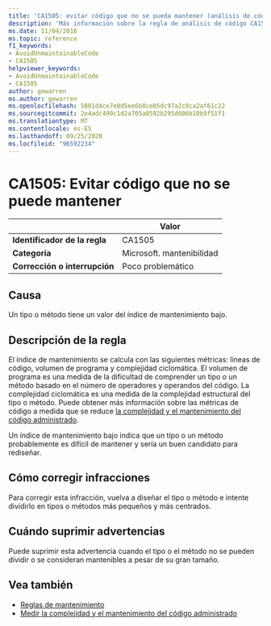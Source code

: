 ```yaml
---
title: 'CA1505: evitar código que no se pueda mantener (análisis de código)'
description: 'Más información sobre la regla de análisis de código CA1505: evitar el código que no se pueda mantener'
ms.date: 11/04/2016
ms.topic: reference
f1_keywords:
- AvoidUnmaintainableCode
- CA1505
helpviewer_keywords:
- AvoidUnmaintainableCode
- CA1505
author: gewarren
ms.author: gewarren
ms.openlocfilehash: 5801d4ce7e0d5ee6b8ce05dc97a2c0ca2af61c22
ms.sourcegitcommit: 2e4adc490c1d2a705a0592b295d606b10b9f51f1
ms.translationtype: MT
ms.contentlocale: es-ES
ms.lasthandoff: 09/25/2020
ms.locfileid: "96592234"
---
```

# <a name="ca1505-avoid-unmaintainable-code"></a>CA1505: Evitar código que no se puede mantener

| | Valor |
|-|-|
| **Identificador de la regla** |CA1505|
| **Categoría** |Microsoft. mantenibilidad|
| **Corrección o interrupción** |Poco problemático|

## <a name="cause"></a>Causa

Un tipo o método tiene un valor del índice de mantenimiento bajo.

## <a name="rule-description"></a>Descripción de la regla

El índice de mantenimiento se calcula con las siguientes métricas: líneas de código, volumen de programa y complejidad ciclomática. El volumen de programa es una medida de la dificultad de comprender un tipo o un método basado en el número de operadores y operandos del código. La complejidad ciclomática es una medida de la complejidad estructural del tipo o método. Puede obtener más información sobre las métricas de código a medida que se reduce [la complejidad y el mantenimiento del código administrado](/visualstudio/code-quality/code-metrics-values).

Un índice de mantenimiento bajo indica que un tipo o un método probablemente es difícil de mantener y sería un buen candidato para rediseñar.

## <a name="how-to-fix-violations"></a>Cómo corregir infracciones

Para corregir esta infracción, vuelva a diseñar el tipo o método e intente dividirlo en tipos o métodos más pequeños y más centrados.

## <a name="when-to-suppress-warnings"></a>Cuándo suprimir advertencias

Puede suprimir esta advertencia cuando el tipo o el método no se pueden dividir o se consideran mantenibles a pesar de su gran tamaño.

## <a name="see-also"></a>Vea también

- [Reglas de mantenimiento](maintainability-warnings.md)
- [Medir la complejidad y el mantenimiento del código administrado](/visualstudio/code-quality/code-metrics-values)
